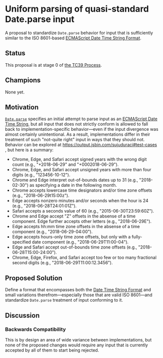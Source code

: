 # Uniform parsing of quasi-standard Date.parse input

A proposal to standardize `Date.parse` behavior for input that is sufficiently similar to the ISO 8601-based [ECMAScript Date Time String Format](https://tc39.github.io/ecma262/#sec-date-time-string-format).

## Status
This proposal is at stage 0 of [the TC39 Process](https://tc39.github.io/process-document/).

## Champions
None yet.

## Motivation
[`Date.parse`](https://tc39.github.io/ecma262/#sec-date.parse) specifies an initial attempt to parse input as an [ECMAScript Date Time String](https://tc39.github.io/ecma262/#sec-date-time-string-format), but all input that does not strictly conform is allowed to fall back to implementation-specific behavior—even if the input divergence was almost certainly unintentional.
As a result, implementations differ in their treatment of such "not-quite right" input in ways that they should not.
Behavior can be explored at https://output.jsbin.com/sujuduraci#test-cases , but here is a summary:
* Chrome, Edge, and Safari accept signed years with the wrong digit count (e.g., "+2018-06-29" and "+0002018-06-29").
* Chrome, Edge, and Safari accept unsigned years with more than four digits (e.g., "123456-10-12").
* Chrome and Edge interpret out-of-bounds dates up to 31 (e.g., "2018-02-30") as specifying a date in the following month.
* Chrome accepts lowercase time designators and/or time zone offsets (e.g., "2018-06-29t15:00z").
* Edge accepts nonzero minutes and/or seconds when the hour is 24 (e.g., "2018-06-28T24:01:01Z").
* Safari accepts a seconds value of 60 (e.g., "2015-06-30T23:59:60Z").
* Chrome and Edge accept "Z" offsets in the absense of a time component. Edge further accepts other letters (e.g., "2018-06-29E").
* Edge accepts hh:mm time zone offsets in the absense of a time component (e.g., "2018-06-29-04:00").
* Edge accepts hours-only time zone offsets, but only with a fully-specified date component (e.g., "2018-06-29T11:00-04").
* Edge and Safari accept out-of-bounds time zone offsets (e.g., "2018-06-28T15:00-24:00").
* Chrome, Edge, Firefox, and Safari accept too few or too many fractional second digits (e.g., "2018-06-29T11:00:12.3456").

## Proposed Solution
Define a format that encompasses both the [Date Time String Format](https://tc39.github.io/ecma262/#sec-date-time-string-format) and small variations therefrom—especially those that are valid ISO 8601—and standardize `Date.parse` treatment of input conforming to it.

## Discussion
### Backwards Compatibility
This is by design an area of wide variance between implementations, but none of the proposed changes would require any input that is currently accepted by all of them to start being rejected.
